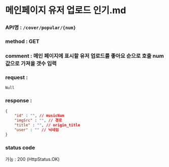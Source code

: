 # 메인페이지 유저 업로드 인기.md
### API명 : `/cover/popular/{num}`

### method : GET

### comment : 메인 페이지에 표시할 유저 업로드를 좋아요 순으로 호출 num 값으로 가져올 갯수 입력

### request :
    Null

### response :
~~~json
{
    "id" : "", // musicNum
    "imgSrc" : "", // 경로
    "title" : "", // origin_title
    "user" : "" // 닉네임
}
~~~
### status code
가능 : 200 (HttpStatus.OK)